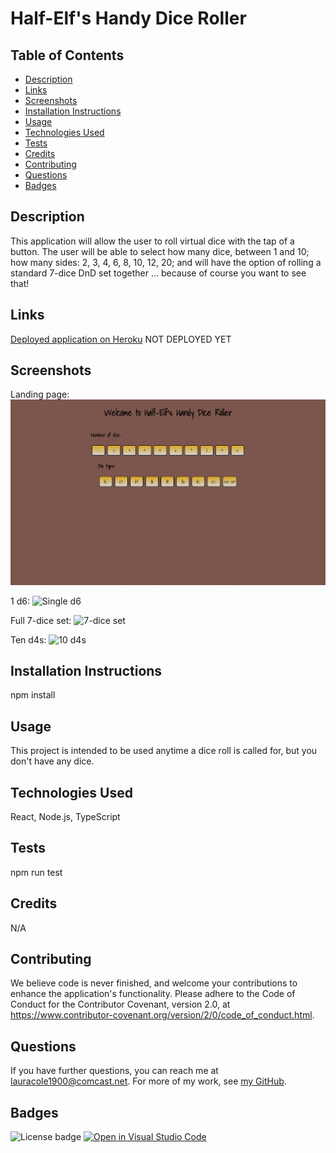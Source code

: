 # Half-Elf's Handy Dice Roller

## Table of Contents

* [Description](#description)
* [Links](#links)
* [Screenshots](#screenshots)
* [Installation Instructions](#installation-instructions)
* [Usage](#usage)
* [Technologies Used](#technologies-used)
* [Tests](#tests)
* [Credits](#credits)
* [Contributing](#contributing)
* [Questions](#questions)
* [Badges](#badges)

## Description

This application will allow the user to roll virtual dice with the tap of a button. The user will be able to select how many dice, between 1 and 10; how many sides: 2, 3, 4, 6, 8, 10, 12, 20; and will have the option of rolling a standard 7-dice DnD set together ... because of course you want to see that!

## Links

[Deployed application on Heroku](https://#) NOT DEPLOYED YET

## Screenshots

Landing page:
![Landing page](assets/lander.png)

1 d6:
![Single d6](assets/#.png)

Full 7-dice set:
![7-dice set](assets/#.png)

Ten d4s:
![10 d4s](assets/#.png)

## Installation Instructions

npm install

## Usage

This project is intended to be used anytime a dice roll is called for, but you don't have any dice.

## Technologies Used

React, Node.js, TypeScript

## Tests

npm run test

## Credits

N/A

## Contributing

We believe code is never finished, and welcome your contributions to enhance the application's functionality. Please adhere to the Code of Conduct for the Contributor Covenant, version 2.0, at https://www.contributor-covenant.org/version/2/0/code_of_conduct.html.

## Questions

If you have further questions, you can reach me at lauracole1900@comcast.net. For more of my work, see [my GitHub](https://github.com/LauraCole1900).

## Badges

![License badge](https://img.shields.io/badge/license-MIT-daa524) [![Open in Visual Studio Code](https://open.vscode.dev/badges/open-in-vscode.svg)](https://open.vscode.dev/LauraCole1900/react-ts-dice-roller)